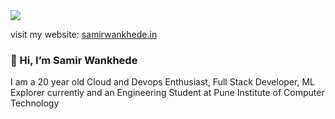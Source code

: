 <image src="https://github.com/user-attachments/assets/21689165-b601-4fc9-9fb1-cad8b245d11b">
  
visit my website: <a href="https://samirwankhede.in">samirwankhede.in</a>
  
### 👋 Hi, I’m Samir Wankhede

I am a 20 year old Cloud and Devops Enthusiast, Full Stack Developer, ML Explorer currently and an Engineering Student at Pune Institute of Computer Technology
<!---
Samir-Wankhede/Samir-Wankhede is a ✨ special ✨ repository because its `README.md` (this file) appears on your GitHub profile.
You can click the Preview link to take a look at your changes.
--->
